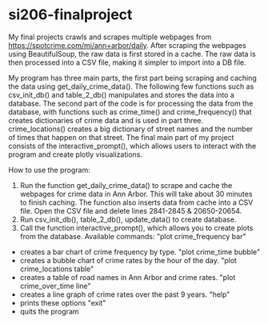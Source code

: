 # si206-finalproject

My final projects crawls and scrapes multiple webpages from https://spotcrime.com/mi/ann+arbor/daily. After scraping the webpages using BeautifulSoup, the raw data is first stored in a cache. The raw data is then processed into a CSV file, making it simpler to import into a DB file.

My program has three main parts, the first part being scraping and caching the data using get_daily_crime_data(). The following few functions such as csv_init_db() and table_2_db() manipulates and stores the data into a database. The second part of the code is for processing the data from the database, with functions such as crime_time() and crime_frequency() that creates dictionaries of crime data and is used in part three. crime_locations() creates a big dictionary of street names and the number of times that happen on that street. The final main part of my project consists of the interactive_prompt(), which allows users to interact with the program and create plotly visualizations.

How to use the program:
1) Run the function get_daily_crime_data() to scrape and cache the webpages for crime data in Ann Arbor. This will take about 30 minutes to finish caching. The function also inserts data from cache into a CSV file. Open the CSV file and delete lines 2841-2845 & 20650-20654.
2) Run csv_init_db(), table_2_db(), update_data() to create database.
3) Call the function interactive_prompt(), which allows you to create plots from the database. Available commands:
  "plot crime_frequency bar"
  - creates a bar chart of crime frequency by type.
  "plot crime_time bubble"
  - creates a bubble chart of crime rates by the hour of the day.
  "plot crime_locations table"
  - creates a table of road names in Ann Arbor and crime rates.
  "plot crime_over_time line"
  - creates a line graph of crime rates over the past 9 years.
  "help"
  - prints these options
  "exit"
  - quits the program
